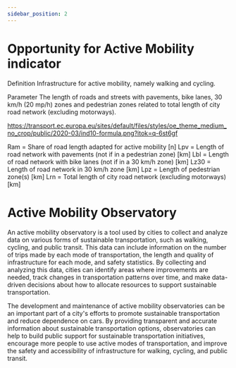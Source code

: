 ```yaml
---
sidebar_position: 2
---
```


# Opportunity for Active Mobility indicator
Definition
Infrastructure for active mobility, namely walking and cycling.

Parameter
The length of roads and streets with pavements, bike lanes, 30 km/h (20 mp/h) zones and pedestrian zones related to total length of city road network (excluding motorways).



https://transport.ec.europa.eu/sites/default/files/styles/oe_theme_medium_no_crop/public/2020-03/ind10-formula.png?itok=q-6st6gf

Ram = Share of road length adapted for active mobility [n]
Lpv = Length of road network with pavements (not if in a pedestrian zone) [km]
Lbl = Length of road network with bike lanes (not if in a 30 km/h zone) [km]
Lz30 = Length of road network in 30 km/h zone [km]
Lpz = Length of pedestrian zone(s) [km]
Lrn = Total length of city road network (excluding motorways) [km]


#   Active Mobility Observatory


An active mobility observatory is a tool used by cities to collect and analyze data on various forms of sustainable transportation, such as walking, cycling, and public transit. This data can include information on the number of trips made by each mode of transportation, the length and quality of infrastructure for each mode, and safety statistics. By collecting and analyzing this data, cities can identify areas where improvements are needed, track changes in transportation patterns over time, and make data-driven decisions about how to allocate resources to support sustainable transportation.

The development and maintenance of active mobility observatories can be an important part of a city's efforts to promote sustainable transportation and reduce dependence on cars. By providing transparent and accurate information about sustainable transportation options, observatories can help to build public support for sustainable transportation initiatives, encourage more people to use active modes of transportation, and improve the safety and accessibility of infrastructure for walking, cycling, and public transit.

